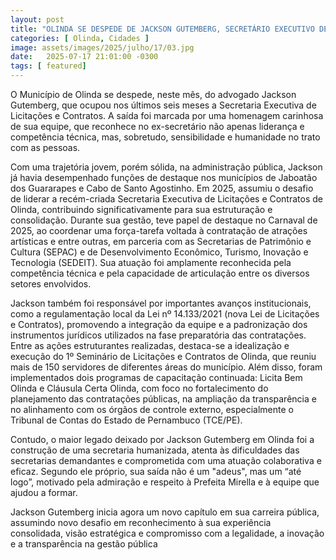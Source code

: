 ```yaml
---
layout: post
title: "OLINDA SE DESPEDE DE JACKSON GUTEMBERG, SECRETÁRIO EXECUTIVO DE LICITAÇÕES E CONTRATOS"
categories: [ Olinda, Cidades ]
image: assets/images/2025/julho/17/03.jpg
date:   2025-07-17 21:01:00 -0300
tags: [ featured]
---
```

O Município de Olinda se despede, neste mês, do advogado Jackson Gutemberg, que ocupou nos últimos seis meses a Secretaria Executiva de Licitações e Contratos. A saída foi marcada por uma homenagem carinhosa de sua equipe, que reconhece no ex-secretário não apenas liderança e competência técnica, mas, sobretudo, sensibilidade e humanidade no trato com as pessoas.

Com uma trajetória jovem, porém sólida, na administração pública, Jackson já havia desempenhado funções de destaque nos municípios de Jaboatão dos Guararapes e Cabo de Santo Agostinho. Em 2025, assumiu o desafio de liderar a recém-criada Secretaria Executiva de Licitações e Contratos de Olinda, contribuindo significativamente para sua estruturação e consolidação. Durante sua gestão, teve papel de destaque no Carnaval de 2025, ao coordenar uma força-tarefa voltada à contratação de atrações artísticas e entre outras, em parceria com as Secretarias de Patrimônio e Cultura (SEPAC) e de Desenvolvimento Econômico, Turismo, Inovação e Tecnologia (SEDEIT). Sua atuação foi amplamente reconhecida pela competência técnica e pela capacidade de articulação entre os diversos setores envolvidos.

Jackson também foi responsável por importantes avanços institucionais, como a regulamentação local da Lei nº 14.133/2021 (nova Lei de Licitações e Contratos), promovendo a integração da equipe e a padronização dos instrumentos jurídicos utilizados na fase preparatória das contratações. Entre as ações estruturantes realizadas, destaca-se a idealização e execução do 1º Seminário de Licitações e Contratos de Olinda, que reuniu mais de 150 servidores de diferentes áreas do município. Além disso, foram implementados dois programas de capacitação continuada: Licita Bem Olinda e Cláusula Certa Olinda, com foco no fortalecimento do planejamento das contratações públicas, na ampliação da transparência e no alinhamento com os órgãos de controle externo, especialmente o Tribunal de Contas do Estado de Pernambuco (TCE/PE).

Contudo, o maior legado deixado por Jackson Gutemberg em Olinda foi a construção de uma secretaria humanizada, atenta às dificuldades das secretarias demandantes e comprometida com uma atuação colaborativa e eficaz. Segundo ele próprio, sua saída não é um "adeus", mas um “até logo”, motivado pela admiração e respeito à Prefeita Mirella e à equipe que ajudou a formar.

Jackson Gutemberg inicia agora um novo capítulo em sua carreira pública, assumindo novo desafio em reconhecimento à sua experiência consolidada, visão estratégica e compromisso com a legalidade, a inovação e a transparência na gestão pública